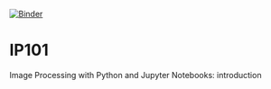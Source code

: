 [![Binder](https://mybinder.org/badge_logo.svg)](https://mybinder.org/v2/gh/ma-riviere/IP101.git/master)

# IP101
Image Processing with Python and Jupyter Notebooks: introduction
